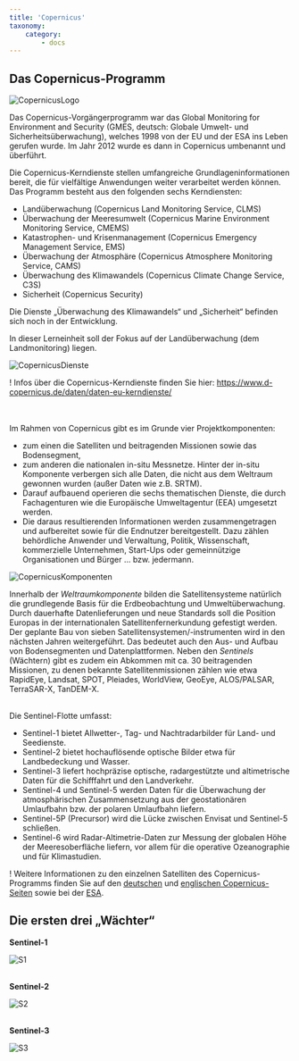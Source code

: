 ```yaml
---
title: 'Copernicus'
taxonomy:
    category:
        - docs
---
```


## Das Copernicus-Programm

![CopernicusLogo](Copernicus2.png)

Das Copernicus-Vorgängerprogramm war das Global Monitoring for Environment and Security (GMES, deutsch: Globale Umwelt- und Sicherheitsüberwachung), welches 1998 von der EU und der ESA ins Leben gerufen wurde. Im Jahr 2012 wurde es dann in Copernicus umbenannt und überführt.

Die Copernicus-Kerndienste stellen umfangreiche Grundlageninformationen bereit, die für vielfältige Anwendungen weiter verarbeitet werden können. 
Das Programm besteht aus den folgenden sechs Kerndiensten:
-	Landüberwachung (Copernicus Land Monitoring Service, CLMS)
-	Überwachung der Meeresumwelt (Copernicus Marine Environment Monitoring Service, CMEMS)
-	Katastrophen- und Krisenmanagement (Copernicus Emergency Management Service, EMS)
-	Überwachung der Atmosphäre (Copernicus Atmosphere Monitoring Service, CAMS)
-	Überwachung des Klimawandels (Copernicus Climate Change Service, C3S)
-	Sicherheit (Copernicus Security)

Die Dienste „Überwachung des Klimawandels“ und „Sicherheit“ befinden sich noch in der Entwicklung.

In dieser Lerneinheit soll der Fokus auf der Landüberwachung (dem Landmonitoring) liegen.

![CopernicusDienste](Copernicus_Dienste_1_1000.png?classes=caption "Die sechs Copernicus-Dienste. &copy; DLR")

! Infos über die Copernicus-Kerndienste finden Sie hier: https://www.d-copernicus.de/daten/daten-eu-kerndienste/  
<br><br>

Im Rahmen von Copernicus gibt es im Grunde vier Projektkomponenten: 

- zum einen die Satelliten und beitragenden Missionen sowie das Bodensegment, 
- zum anderen die nationalen in-situ Messnetze. Hinter der in-situ Komponente verbergen sich alle Daten, die nicht aus dem Weltraum gewonnen wurden (außer Daten wie z.B. SRTM). 
- Darauf aufbauend operieren die sechs thematischen Dienste, die durch Fachagenturen wie die Europäische Umweltagentur (EEA) umgesetzt werden. 
- Die daraus resultierenden Informationen werden zusammengetragen und aufbereitet sowie für die Endnutzer bereitgestellt. Dazu zählen behördliche Anwender und Verwaltung, Politik, Wissenschaft, kommerzielle Unternehmen, Start-Ups oder gemeinnützige Organisationen und Bürger ... bzw. jedermann.

![CopernicusKomponenten](Copernicus_Komponenten.png)

Innerhalb der *Weltraumkomponente* bilden die Satellitensysteme natürlich die grundlegende Basis für die Erdbeobachtung und Umweltüberwachung. Durch dauerhafte Datenlieferungen und neue Standards soll die Position Europas in der internationalen Satellitenfernerkundung gefestigt werden. Der geplante Bau von sieben Satellitensystemen/-instrumenten wird in den nächsten Jahren weitergeführt. Das bedeutet auch den Aus- und Aufbau von Bodensegmenten und Datenplattformen. Neben den _Sentinels_ (Wächtern) gibt es zudem ein Abkommen mit ca. 30 beitragenden Missionen, zu denen bekannte Satellitenmissionen zählen wie etwa RapidEye, Landsat, SPOT, Pleiades, WorldView, GeoEye, ALOS/PALSAR, TerraSAR-X, TanDEM-X.
<br><br>

Die Sentinel-Flotte umfasst:
- Sentinel-1 bietet Allwetter-, Tag- und Nachtradarbilder für Land- und Seedienste.
- Sentinel-2 bietet hochauflösende optische Bilder etwa für Landbedeckung und Wasser.
- Sentinel-3 liefert hochpräzise optische, radargestützte und altimetrische Daten für die Schifffahrt und den Landverkehr.
- Sentinel-4 und Sentinel-5 werden Daten für die Überwachung der atmosphärischen Zusammensetzung aus der geostationären Umlaufbahn bzw. der polaren Umlaufbahn liefern.
- Sentinel-5P (Precursor) wird die Lücke zwischen Envisat und Sentinel-5 schließen.
- Sentinel-6 wird Radar-Altimetrie-Daten zur Messung der globalen Höhe der Meeresoberfläche liefern, vor allem für die operative Ozeanographie und für Klimastudien.

! Weitere Informationen zu den einzelnen Satelliten des Copernicus-Programms finden Sie auf den [deutschen](https://www.d-copernicus.de/daten/daten-sentinels/) und [englischen Copernicus-Seiten](http://www.copernicus.eu/main/sentinels) sowie bei der [ESA](https://www.esa.int/Our_Activities/Observing_the_Earth/Copernicus/Overview4).

## Die ersten drei „Wächter“

__Sentinel-1__

![S1](Sentinel-1.png?classes=caption "Sentinel-1: Radar --> aktiv. &copy; ESA")
<br><br>

__Sentinel-2__

![S2](Sentinel-2_2.png?classes=caption "Sentinel-2: optisch multispektral --> passiv. &copy; ESA")
<br><br>

__Sentinel-3__

![S3](Sentinel-3.png?classes=caption "Sentinel-3: Radar und optisch multispektral --> aktiv und passiv. &copy; ESA")
